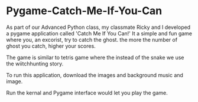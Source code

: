 # Pygame-Catch-Me-If-You-Can

As part of our Advanced Python class, my classmate Ricky and I developed a pygame application called 'Catch Me If You Can!' It a simple and fun game where you, an excorist, try to catch the ghost. the more the number of ghost you catch, higher your scores. 

The game is similar to tetris game where the instead of the snake we use the wiitchhunting story. 

To run this application, download the images and background music and image. 

Run the kernal and Pygame interface would let you play the game. 
